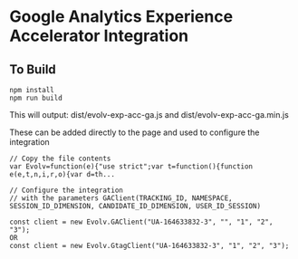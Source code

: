 # Google Analytics Experience Accelerator Integration

## To Build
```
npm install
npm run build
```

This will output:
dist/evolv-exp-acc-ga.js and dist/evolv-exp-acc-ga.min.js

These can be added directly to the page and used to configure the integration

```
// Copy the file contents
var Evolv=function(e){"use strict";var t=function(){function e(e,t,n,i,r,o){var d=th...

// Configure the integration 
// with the parameters GAClient(TRACKING_ID, NAMESPACE, SESSION_ID_DIMENSION, CANDIDATE_ID_DIMENSION, USER_ID_SESSION)

const client = new Evolv.GAClient("UA-164633832-3", "", "1", "2", "3");
OR
const client = new Evolv.GtagClient("UA-164633832-3", "1", "2", "3");
```